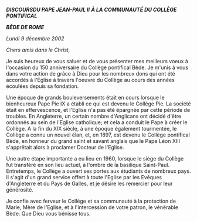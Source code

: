 ***DISCOURS******DU PAPE JEAN-PAUL II*** ***À LA COMMUNAUTÉ DU COLLÈGE PONTIFICAL***

***BÈDE DE ROME***

*Lundi 9 décembre 2002*

*Chers amis dans le Christ,*

Je suis heureux de vous saluer et de vous présenter mes meilleurs voeux à l'occasion du 150 anniversaire du Collège pontifical Bède. Je m'unis à vous dans votre action de grâce à Dieu pour les nombreux dons qui ont été accordés à l'Eglise à travers l'oeuvre du Collège au cours des années écoulées depuis sa fondation.

Une époque de grands bouleversements était en cours lorsque le bienheureux Pape Pie IX a établi ce qui est devenu le Collège Pie. La société était en effervescence, et l'Eglise n'a pas été épargnée par cette période de troubles. En Angleterre, un certain nombre d'Anglicans ont décidé d'être ordonnés au sein de l'Eglise catholique; et cela a conduit le Pape à créer le Collège. A la fin du XIX siècle, à une époque également tourmentée, le Collège a connu un nouvel élan, et, en 1897, est devenu le Collège pontifical Bède, en honneur du grand saint et savant anglais que le Pape Léon XIII s'apprêtait alors à proclamer Docteur de l'Eglise.

Une autre étape importante a eu lieu en 1960, lorsque le siège du Collège fut transféré en son lieu actuel, à l'ombre de la basilique Saint-Paul. Entretemps, le Collège a ouvert ses portes aux étudiants de nombreux pays. Il s'agit d'un grand service offert à toute l'Eglise par les Evêques d'Angleterre et du Pays de Galles, et je désire les remercier pour leur générosité.

Je confie avec ferveur le Collège et sa communauté à la protection de Marie, Mère de l'Eglise, et à l'intercession de votre patron, le vénérable Bède. Que Dieu vous bénisse tous.
